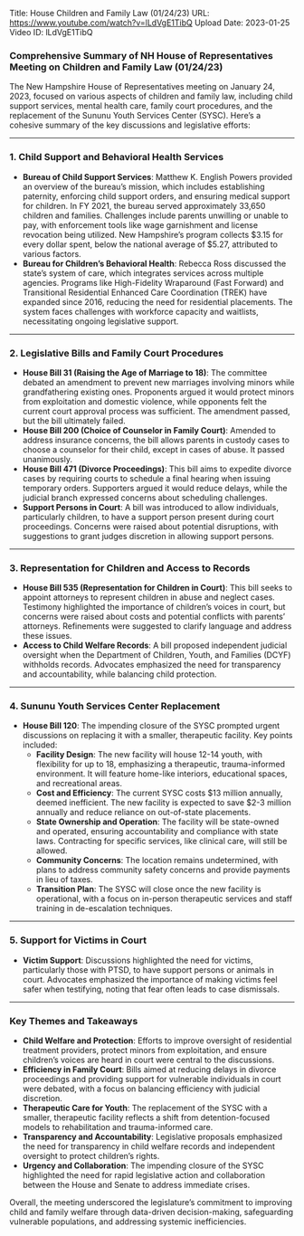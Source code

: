 Title: House Children and Family Law (01/24/23)
URL: https://www.youtube.com/watch?v=lLdVgE1TibQ
Upload Date: 2023-01-25
Video ID: lLdVgE1TibQ

### Comprehensive Summary of NH House of Representatives Meeting on Children and Family Law (01/24/23)

The New Hampshire House of Representatives meeting on January 24, 2023, focused on various aspects of children and family law, including child support services, mental health care, family court procedures, and the replacement of the Sununu Youth Services Center (SYSC). Here’s a cohesive summary of the key discussions and legislative efforts:

---

### **1. Child Support and Behavioral Health Services**
- **Bureau of Child Support Services**: Matthew K. English Powers provided an overview of the bureau’s mission, which includes establishing paternity, enforcing child support orders, and ensuring medical support for children. In FY 2021, the bureau served approximately 33,650 children and families. Challenges include parents unwilling or unable to pay, with enforcement tools like wage garnishment and license revocation being utilized. New Hampshire’s program collects $3.15 for every dollar spent, below the national average of $5.27, attributed to various factors.
- **Bureau for Children’s Behavioral Health**: Rebecca Ross discussed the state’s system of care, which integrates services across multiple agencies. Programs like High-Fidelity Wraparound (Fast Forward) and Transitional Residential Enhanced Care Coordination (TREK) have expanded since 2016, reducing the need for residential placements. The system faces challenges with workforce capacity and waitlists, necessitating ongoing legislative support.

---

### **2. Legislative Bills and Family Court Procedures**
- **House Bill 31 (Raising the Age of Marriage to 18)**: The committee debated an amendment to prevent new marriages involving minors while grandfathering existing ones. Proponents argued it would protect minors from exploitation and domestic violence, while opponents felt the current court approval process was sufficient. The amendment passed, but the bill ultimately failed.
- **House Bill 200 (Choice of Counselor in Family Court)**: Amended to address insurance concerns, the bill allows parents in custody cases to choose a counselor for their child, except in cases of abuse. It passed unanimously.
- **House Bill 471 (Divorce Proceedings)**: This bill aims to expedite divorce cases by requiring courts to schedule a final hearing when issuing temporary orders. Supporters argued it would reduce delays, while the judicial branch expressed concerns about scheduling challenges.
- **Support Persons in Court**: A bill was introduced to allow individuals, particularly children, to have a support person present during court proceedings. Concerns were raised about potential disruptions, with suggestions to grant judges discretion in allowing support persons.

---

### **3. Representation for Children and Access to Records**
- **House Bill 535 (Representation for Children in Court)**: This bill seeks to appoint attorneys to represent children in abuse and neglect cases. Testimony highlighted the importance of children’s voices in court, but concerns were raised about costs and potential conflicts with parents’ attorneys. Refinements were suggested to clarify language and address these issues.
- **Access to Child Welfare Records**: A bill proposed independent judicial oversight when the Department of Children, Youth, and Families (DCYF) withholds records. Advocates emphasized the need for transparency and accountability, while balancing child protection.

---

### **4. Sununu Youth Services Center Replacement**
- **House Bill 120**: The impending closure of the SYSC prompted urgent discussions on replacing it with a smaller, therapeutic facility. Key points included:
  - **Facility Design**: The new facility will house 12-14 youth, with flexibility for up to 18, emphasizing a therapeutic, trauma-informed environment. It will feature home-like interiors, educational spaces, and recreational areas.
  - **Cost and Efficiency**: The current SYSC costs $13 million annually, deemed inefficient. The new facility is expected to save $2-3 million annually and reduce reliance on out-of-state placements.
  - **State Ownership and Operation**: The facility will be state-owned and operated, ensuring accountability and compliance with state laws. Contracting for specific services, like clinical care, will still be allowed.
  - **Community Concerns**: The location remains undetermined, with plans to address community safety concerns and provide payments in lieu of taxes.
  - **Transition Plan**: The SYSC will close once the new facility is operational, with a focus on in-person therapeutic services and staff training in de-escalation techniques.

---

### **5. Support for Victims in Court**
- **Victim Support**: Discussions highlighted the need for victims, particularly those with PTSD, to have support persons or animals in court. Advocates emphasized the importance of making victims feel safer when testifying, noting that fear often leads to case dismissals.

---

### **Key Themes and Takeaways**
- **Child Welfare and Protection**: Efforts to improve oversight of residential treatment providers, protect minors from exploitation, and ensure children’s voices are heard in court were central to the discussions.
- **Efficiency in Family Court**: Bills aimed at reducing delays in divorce proceedings and providing support for vulnerable individuals in court were debated, with a focus on balancing efficiency with judicial discretion.
- **Therapeutic Care for Youth**: The replacement of the SYSC with a smaller, therapeutic facility reflects a shift from detention-focused models to rehabilitation and trauma-informed care.
- **Transparency and Accountability**: Legislative proposals emphasized the need for transparency in child welfare records and independent oversight to protect children’s rights.
- **Urgency and Collaboration**: The impending closure of the SYSC highlighted the need for rapid legislative action and collaboration between the House and Senate to address immediate crises.

Overall, the meeting underscored the legislature’s commitment to improving child and family welfare through data-driven decision-making, safeguarding vulnerable populations, and addressing systemic inefficiencies.